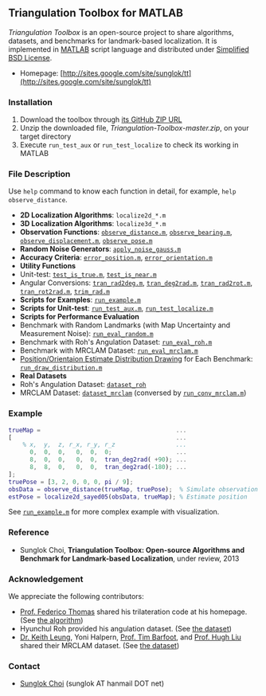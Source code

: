 ## Triangulation Toolbox for MATLAB

_Triangulation Toolbox_ is an open-source project to share algorithms, datasets, and benchmarks for landmark-based localization. It is implemented in [MATLAB][] script language and distributed under [Simplified BSD License][].
 * Homepage: [http://sites.google.com/site/sunglok/tt](http://sites.google.com/site/sunglok/tt)

### Installation
 1. Download the toolbox through [its GitHub ZIP URL](https://github.com/SunglokChoi/Triangulation-Toolbox/archive/master.zip)
 1. Unzip the downloaded file, _Triangulation-Toolbox-master.zip_, on your target directory
 1. Execute `run_test_aux` or `run_test_localize` to check its working in MATLAB

### File Description
Use `help` command to know each function in detail, for example, `help observe_distance`.
 * __2D Localization Algorithms__: `localize2d_*.m`
 * __3D Localization Algorithms__: `localize3d_*.m`
 * __Observation Functions__: [`observe_distance.m`][], [`observe_bearing.m`][], [`observe_displacement.m`][], [`observe_pose.m`][]
 * __Random Noise Generators__: [`apply_noise_gauss.m`][]
 * __Accuracy Criteria__: [`error_position.m`][], [`error_orientation.m`][]
 * __Utility Functions__
  * Unit-test: [`test_is_true.m`][], [`test_is_near.m`][]
  * Angular Conversions: [`tran_rad2deg.m`][], [`tran_deg2rad.m`][], [`tran_rad2rot.m`][], [`tran_rot2rad.m`][], [`trim_rad.m`][]
 * __Scripts for Examples__: [`run_example.m`][]
 * __Scripts for Unit-test__: [`run_test_aux.m`][], [`run_test_localize.m`][]
 * __Scripts for Performance Evaluation__
  * Benchmark with Random Landmarks (with Map Uncertainty and Measurement Noise): [`run_eval_random.m`][]
  * Benchmark with Roh's Angulation Dataset: [`run_eval_roh.m`][]
  * Benchmark with MRCLAM Dataset: [`run_eval_mrclam.m`][]
  * [Position/Orientaion Estimate Distribution Drawing][] for Each Benchmark: [`run_draw_distribution.m`][]
 * __Real Datasets__
  * Roh's Angulation Dataset: [`dataset_roh`][]
  * MRCLAM Dataset: [`dataset_mrclam`][] (conversed by [`run_conv_mrclam.m`][])

### Example
```matlab
trueMap =                                      ...
[                                              ...
    % x,  y,  z, r_x, r_y, r_z                 ...
      0,  0,  0,   0,  0,  0;                  ...
      8,  0,  0,   0,  0,  tran_deg2rad( +90); ...
      8,  8,  0,   0,  0,  tran_deg2rad(-180); ...
];
truePose = [3, 2, 0, 0, 0, pi / 9];
obsData = observe_distance(trueMap, truePose);  % Simulate observation
estPose = localize2d_sayed05(obsData, trueMap); % Estimate position
```
See [`run_example.m`][] for more complex example with visualization.

### Reference
 * Sunglok Choi, __Triangulation Toolbox: Open-source Algorithms and Benchmark for Landmark-based Localization__, under review, 2013

### Acknowledgement
 We appreciate the following contributors:
 * [Prof. Federico Thomas](http://www.iri.upc.edu/people/thomas/) shared his trilateration code at his homepage. (See [the algorithm][`localize3d_thomas05.m`])
 * Hyunchul Roh provided his angulation dataset. (See [the dataset][`dataset_roh`])
 * [Dr. Keith Leung](http://asrl.utias.utoronto.ca/~kykleung), Yoni Halpern, [Prof. Tim Barfoot](http://asrl.utias.utoronto.ca/~tdb), and [Prof. Hugh Liu](http://www.flight.utias.utoronto.ca/fsc/index.php?id=204) shared their MRCLAM dataset. (See [the dataset][`dataset_mrclam`])

### Contact
 * [Sunglok Choi](http://sites.google.com/site/sunglok/) (sunglok AT hanmail DOT net)

[MATLAB]: http://www.mathworks.com/products/matlab/
[Simplified BSD License]: http://opensource.org/licenses/BSD-2-Clause
[`localize3d_thomas05.m`]:https://github.com/SunglokChoi/Triangulation-Toolbox/blob/master/localize3d_thomas05.m
[`observe_distance.m`]: https://github.com/SunglokChoi/Triangulation-Toolbox/blob/master/observe_distance.m
[`observe_bearing.m`]: https://github.com/SunglokChoi/Triangulation-Toolbox/blob/master/observe_bearing.m
[`observe_displacement.m`]: https://github.com/SunglokChoi/Triangulation-Toolbox/blob/master/observe_displacement.m
[`observe_pose.m`]: https://github.com/SunglokChoi/Triangulation-Toolbox/blob/master/observe_pose.m
[`apply_noise_gauss.m`]: https://github.com/SunglokChoi/Triangulation-Toolbox/blob/master/apply_noise_gauss.m
[`error_position.m`]: https://github.com/SunglokChoi/Triangulation-Toolbox/blob/master/error_position.m
[`error_orientation.m`]: https://github.com/SunglokChoi/Triangulation-Toolbox/blob/master/error_orientation.m
[`test_is_true.m`]: https://github.com/SunglokChoi/Triangulation-Toolbox/blob/master/test_is_true.m
[`test_is_near.m`]: https://github.com/SunglokChoi/Triangulation-Toolbox/blob/master/test_is_near.m
[`tran_rad2deg.m`]: https://github.com/SunglokChoi/Triangulation-Toolbox/blob/master/tran_rad2deg.m
[`tran_deg2rad.m`]: https://github.com/SunglokChoi/Triangulation-Toolbox/blob/master/tran_deg2rad.m
[`tran_rad2rot.m`]: https://github.com/SunglokChoi/Triangulation-Toolbox/blob/master/tran_rad2rot.m
[`tran_rot2rad.m`]: https://github.com/SunglokChoi/Triangulation-Toolbox/blob/master/tran_rot2rad.m
[`trim_rad.m`]: https://github.com/SunglokChoi/Triangulation-Toolbox/blob/master/trim_rad.m
[`run_example.m`]: https://github.com/SunglokChoi/Triangulation-Toolbox/blob/master/run_example.m
[`run_test_aux.m`]: https://github.com/SunglokChoi/Triangulation-Toolbox/blob/master/run_test_aux.m
[`run_test_localize.m`]: https://github.com/SunglokChoi/Triangulation-Toolbox/blob/master/run_test_localize.m
[`run_eval_random.m`]: https://github.com/SunglokChoi/Triangulation-Toolbox/blob/master/run_eval_random.m
[`run_eval_roh.m`]: https://github.com/SunglokChoi/Triangulation-Toolbox/blob/master/run_eval_roh.m
[`run_eval_mrclam.m`]: https://github.com/SunglokChoi/Triangulation-Toolbox/blob/master/run_eval_mrclam.m
[`run_draw_distribution.m`]: https://github.com/SunglokChoi/Triangulation-Toolbox/blob/master/run_draw_distribution.m
[`dataset_roh`]: https://github.com/SunglokChoi/Triangulation-Toolbox/blob/master/dataset_roh
[`dataset_mrclam`]: https://github.com/SunglokChoi/Triangulation-Toolbox/blob/master/dataset_mrclam
[`run_conv_mrclam.m`]: https://github.com/SunglokChoi/Triangulation-Toolbox/blob/master/run_conv_mrclam.m
[Position/Orientaion Estimate Distribution Drawing]: https://github.com/SunglokChoi/Triangulation-Toolbox/blob/master/benchmark_result/run_eval_random(map%2C2d)/ex1_06_position.png
